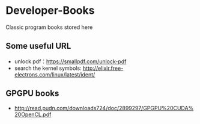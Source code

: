 # Developer-Books
Classic program books stored here

## Some useful URL
  - unlock pdf：https://smallpdf.com/unlock-pdf
  - search the kernel symbols: http://elixir.free-electrons.com/linux/latest/ident/
  
## GPGPU books
  - http://read.pudn.com/downloads724/doc/2899297/GPGPU%20CUDA%20OpenCL.pdf
